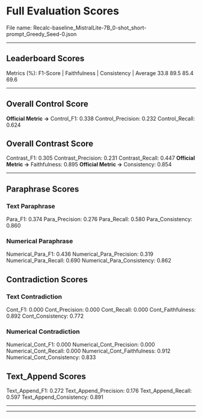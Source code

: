 # Full Evaluation Scores

File name: Recalc-baseline_MistralLite-7B_0-shot_short-prompt_Greedy_Seed-0.json


---

## Leaderboard Scores

Metrics (%): F1-Score | Faithfulness | Consistency | Average
                33.8        89.5          85.4        69.6

---

## Overall Control Score

**Official Metric ->** Control_F1: 0.338
Control_Precision: 0.232
Control_Recall: 0.624

## Overall Contrast Score

Contrast_F1: 0.305
Contrast_Precision: 0.231
Contrast_Recall: 0.447
**Official Metric ->** Faithfulness: 0.895
**Official Metric ->** Consistency: 0.854

---


## Paraphrase Scores


### Text Paraphrase

Para_F1: 0.374
Para_Precision: 0.276
Para_Recall: 0.580
Para_Consistency: 0.860


### Numerical Paraphrase

Numerical_Para_F1: 0.436
Numerical_Para_Precision: 0.319
Numerical_Para_Recall: 0.690
Numerical_Para_Consistency: 0.862


## Contradiction Scores


### Text Contradiction

Cont_F1: 0.000
Cont_Precision: 0.000
Cont_Recall: 0.000
Cont_Faithfulness: 0.892
Cont_Consistency: 0.772


### Numerical Contradiction

Numerical_Cont_F1: 0.000
Numerical_Cont_Precision: 0.000
Numerical_Cont_Recall: 0.000
Numerical_Cont_Faithfulness: 0.912
Numerical_Cont_Consistency: 0.833


## Text_Append Scores

Text_Append_F1: 0.272
Text_Append_Precision: 0.176
Text_Append_Recall: 0.597
Text_Append_Consistency: 0.891

---


---

